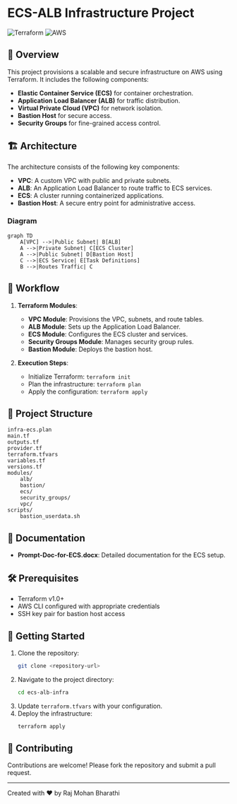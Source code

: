 # ECS-ALB Infrastructure Project

![Terraform](https://img.shields.io/badge/Terraform-v1.0+-623CE4?logo=terraform&logoColor=white) ![AWS](https://img.shields.io/badge/AWS-ECS%20%7C%20ALB%20%7C%20VPC-FF9900?logo=amazon-aws&logoColor=white)

## 📜 Overview
This project provisions a scalable and secure infrastructure on AWS using Terraform. It includes the following components:

- **Elastic Container Service (ECS)** for container orchestration.
- **Application Load Balancer (ALB)** for traffic distribution.
- **Virtual Private Cloud (VPC)** for network isolation.
- **Bastion Host** for secure access.
- **Security Groups** for fine-grained access control.

## 🏗️ Architecture

The architecture consists of the following key components:

- **VPC**: A custom VPC with public and private subnets.
- **ALB**: An Application Load Balancer to route traffic to ECS services.
- **ECS**: A cluster running containerized applications.
- **Bastion Host**: A secure entry point for administrative access.

### Diagram

```mermaid
graph TD
    A[VPC] -->|Public Subnet| B[ALB]
    A -->|Private Subnet| C[ECS Cluster]
    A -->|Public Subnet| D[Bastion Host]
    C -->|ECS Service| E[Task Definitions]
    B -->|Routes Traffic| C
```

## 🔄 Workflow

1. **Terraform Modules**:
   - **VPC Module**: Provisions the VPC, subnets, and route tables.
   - **ALB Module**: Sets up the Application Load Balancer.
   - **ECS Module**: Configures the ECS cluster and services.
   - **Security Groups Module**: Manages security group rules.
   - **Bastion Module**: Deploys the bastion host.

2. **Execution Steps**:
   - Initialize Terraform: `terraform init`
   - Plan the infrastructure: `terraform plan`
   - Apply the configuration: `terraform apply`

## 📂 Project Structure

```plaintext
infra-ecs.plan
main.tf
outputs.tf
provider.tf
terraform.tfvars
variables.tf
versions.tf
modules/
    alb/
    bastion/
    ecs/
    security_groups/
    vpc/
scripts/
    bastion_userdata.sh
```

## 📘 Documentation

- **Prompt-Doc-for-ECS.docx**: Detailed documentation for the ECS setup.

## 🛠️ Prerequisites

- Terraform v1.0+
- AWS CLI configured with appropriate credentials
- SSH key pair for bastion host access

## 🚀 Getting Started

1. Clone the repository:
   ```bash
   git clone <repository-url>
   ```
2. Navigate to the project directory:
   ```bash
   cd ecs-alb-infra
   ```
3. Update `terraform.tfvars` with your configuration.
4. Deploy the infrastructure:
   ```bash
   terraform apply
   ```

## 🤝 Contributing

Contributions are welcome! Please fork the repository and submit a pull request.


---

Created with ❤️ by Raj Mohan Bharathi